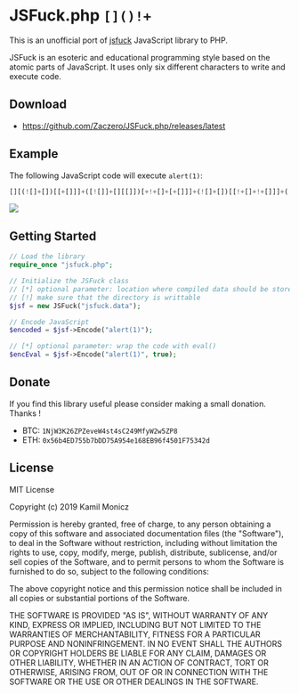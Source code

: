 # JSFuck.php `[]()!+`

This is an unofficial port of [jsfuck](https://github.com/aemkei/jsfuck) JavaScript library to PHP.

JSFuck is an esoteric and educational programming style based on the atomic parts of JavaScript. It uses only six different characters to write and execute code.

## Download

* https://github.com/Zaczero/JSFuck.php/releases/latest

## Example

The following JavaScript code will execute `alert(1)`:

```js
[][(![]+[])[[+[]]]+([![]]+[][[]])[+!+[]+[+[]]]+(![]+[])[[!+[]+!+[]]]+(![]+[])[[!+[]+!+[]]]][([][(![]+[])[[+[]]]+([![]]+[][[]])[+!+[]+[+[]]]+(![]+[])[[!+[]+!+[]]]+(![]+[])[[!+[]+!+[]]]]+[])[[!+[]+!+[]+!+[]]]+(!![]+[][(![]+[])[[+[]]]+([![]]+[][[]])[+!+[]+[+[]]]+(![]+[])[[!+[]+!+[]]]+(![]+[])[[!+[]+!+[]]]])[+!+[]+[+[]]]+([][[]]+[])[[+!+[]]]+(![]+[])[[!+[]+!+[]+!+[]]]+(!![]+[])[[+[]]]+(!![]+[])[[+!+[]]]+([][[]]+[])[[+[]]]+([][(![]+[])[[+[]]]+([![]]+[][[]])[+!+[]+[+[]]]+(![]+[])[[!+[]+!+[]]]+(![]+[])[[!+[]+!+[]]]]+[])[[!+[]+!+[]+!+[]]]+(!![]+[])[[+[]]]+(!![]+[][(![]+[])[[+[]]]+([![]]+[][[]])[+!+[]+[+[]]]+(![]+[])[[!+[]+!+[]]]+(![]+[])[[!+[]+!+[]]]])[+!+[]+[+[]]]+(!![]+[])[[+!+[]]]]((![]+[])[[+!+[]]]+(![]+[])[[!+[]+!+[]]]+(!![]+[])[[!+[]+!+[]+!+[]]]+(!![]+[])[[+!+[]]]+(!![]+[])[[+[]]]+([][[]]+[][(![]+[])[[+[]]]+([![]]+[][[]])[+!+[]+[+[]]]+(![]+[])[[!+[]+!+[]]]+(![]+[])[[!+[]+!+[]]]])[!+[]+!+[]+[!+[]+!+[]]]+[+!+[]]+([[+[]]]+![]+[][(![]+[])[[+[]]]+([![]]+[][[]])[+!+[]+[+[]]]+(![]+[])[[!+[]+!+[]]]+(![]+[])[[!+[]+!+[]]]])[!+[]+!+[]+[+[]]])()
```

![](https://i.imgur.com/i2N4lWa.gif)

## Getting Started

```php
// Load the library
require_once "jsfuck.php";

// Initialize the JSFuck class
// [*] optional parameter: location where compiled data should be stored
// [!] make sure that the directory is writtable
$jsf = new JSFuck("jsfuck.data");

// Encode JavaScript
$encoded = $jsf->Encode("alert(1)");

// [*] optional parameter: wrap the code with eval()
$encEval = $jsf->Encode("alert(1)", true);
```

## Donate

If you find this library useful please consider making a small donation. Thanks !

* BTC: `1NjW3K26ZPZeveW4st4sC249MfyW2w5ZP8`
* ETH: `0x56b4ED755b7bDD75A954e168EB96f4501F75342d`

## License

MIT License

Copyright (c) 2019 Kamil Monicz

Permission is hereby granted, free of charge, to any person obtaining a copy
of this software and associated documentation files (the "Software"), to deal
in the Software without restriction, including without limitation the rights
to use, copy, modify, merge, publish, distribute, sublicense, and/or sell
copies of the Software, and to permit persons to whom the Software is
furnished to do so, subject to the following conditions:

The above copyright notice and this permission notice shall be included in all
copies or substantial portions of the Software.

THE SOFTWARE IS PROVIDED "AS IS", WITHOUT WARRANTY OF ANY KIND, EXPRESS OR
IMPLIED, INCLUDING BUT NOT LIMITED TO THE WARRANTIES OF MERCHANTABILITY,
FITNESS FOR A PARTICULAR PURPOSE AND NONINFRINGEMENT. IN NO EVENT SHALL THE
AUTHORS OR COPYRIGHT HOLDERS BE LIABLE FOR ANY CLAIM, DAMAGES OR OTHER
LIABILITY, WHETHER IN AN ACTION OF CONTRACT, TORT OR OTHERWISE, ARISING FROM,
OUT OF OR IN CONNECTION WITH THE SOFTWARE OR THE USE OR OTHER DEALINGS IN THE
SOFTWARE.